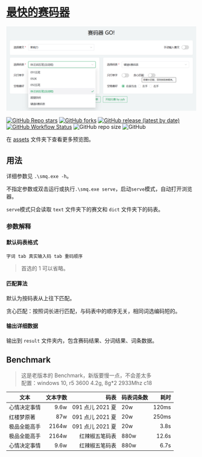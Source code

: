 # [最快的赛码器](https://github.com/imetool/gosmq)

![](assets/preview-serve.png)

[![GitHub Repo stars](https://img.shields.io/github/stars/imetool/gosmq)](https://github.com/imetool/gosmq/stargazers)
[![GitHub forks](https://img.shields.io/github/forks/imetool/gosmq)](https://github.com/imetool/gosmq/network/members)
[![GitHub release (latest by date)](https://img.shields.io/github/v/release/imetool/gosmq)](https://github.com/imetool/gosmq/releases)
[![GitHub Workflow Status](https://img.shields.io/github/actions/workflow/status/imetool/gosmq/build.yml)](https://github.com/imetool/gosmq/actions/workflows/build.yml)
![GitHub repo size](https://img.shields.io/github/repo-size/imetool/gosmq)
![GitHub](https://img.shields.io/github/license/imetool/gosmq)

在 [assets](./assets) 文件夹下查看更多预览图。

## 用法

详细参数见 `.\smq.exe -h`。

不指定参数或双击运行或执行`.\smq.exe serve`，启动`serve`模式，自动打开浏览器。

`serve`模式只会读取 `text` 文件夹下的赛文和 `dict` 文件夹下的码表。

### 参数解释

#### 默认码表格式

`字词 tab 真实输入码 tab 重码顺序`

> 首选的 1 可以省略。

#### 匹配算法

默认为按码表从上往下匹配。

贪心匹配：按照词长进行匹配，与码表中的顺序无关，相同词选编码短的。

#### 输出详细数据

输出到 `result` 文件夹内，包含赛码结果、分词结果、词条数据。

<!-- ### 示例 -->

## Benchmark

> 这是老版本的 Benchmark，新版要慢一点，不会差太多  
> 配置：windows 10, r5 3600 4.2g, 8g\*2 2933Mhz c18

| 文本         | 文本字数 |             码表 | 码表词条数 |  耗时 |
| ------------ | -------: | ---------------: | ---------- | ----: |
| 心情决定事情 |     9.6w | 091 点儿 2021 夏 | 20w        | 120ms |
| 红楼梦原著   |      87w | 091 点儿 2021 夏 | 20w        | 250ms |
| 极品全能高手 |    2164w | 091 点儿 2021 夏 | 20w        |  3.8s |
| 极品全能高手 |    2164w |   红辣椒五笔码表 | 880w       | 12.6s |
| 心情决定事情 |     9.6w |   红辣椒五笔码表 | 880w       |  6.7s |
